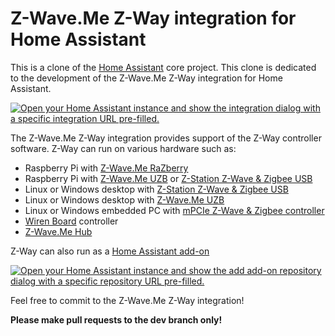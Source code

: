 Z-Wave.Me Z-Way integration for Home Assistant
=================================================================================

This is a clone of the [Home Assistant](https://github.com/home-assistant/core) core project. This clone is dedicated to the development of the Z-Wave.Me Z-Way integration for Home Assistant.


[![Open your Home Assistant instance and show the integration dialog with a specific integration URL pre-filled.](https://my.home-assistant.io/badges/config_flow_start.svg)](https://my.home-assistant.io/redirect/config_flow_start?domain=zwave_me)

The Z-Wave.Me Z-Way integration provides support of the Z-Way controller software. Z-Way can run on various hardware such as:
- Raspberry Pi with [Z-Wave.Me RaZberry](https://z-wave.me/products/razberry/)
- Raspberry Pi with [Z-Wave.Me UZB](https://z-wave.me/products/uzb/) or [Z-Station Z-Wave & Zigbee USB](https://z-wave.me/products/z-station)
- Linux or Windows desktop with [Z-Station Z-Wave & Zigbee USB](https://z-wave.me/products/z-station)
- Linux or Windows desktop with [Z-Wave.Me UZB](https://z-wave.me/products/uzb/)
- Linux or Windows embedded PC with [mPCIe Z-Wave & Zigbee controller](https://z-wave.me/products/mpcie)
- [Wiren Board](https://z-wave.me/products/wirenboard-7) controller
- [Z-Wave.Me Hub](https://z-wave.me/products/hub)

Z-Way can also run as a [Home Assistant add-on](https://github.com/Z-Wave-Me/ha-z-wave-me-addon)

[![Open your Home Assistant instance and show the add add-on repository dialog with a specific repository URL pre-filled.](https://my.home-assistant.io/badges/supervisor_add_addon_repository.svg)](https://my.home-assistant.io/redirect/supervisor_add_addon_repository/?repository_url=https%3A%2F%2Fgithub.com%2Fz-wave-me%2Fha-z-wave-me-addon)

Feel free to commit to the Z-Wave.Me Z-Way integration!

**Please make pull requests to the dev branch only!**